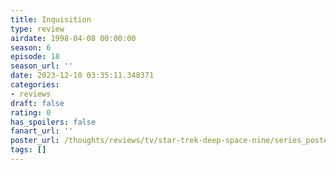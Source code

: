 ```yaml
---
title: Inquisition
type: review
airdate: 1998-04-08 00:00:00
season: 6
episode: 18
season_url: ''
date: 2023-12-10 03:35:11.348371
categories:
- reviews
draft: false
rating: 0
has_spoilers: false
fanart_url: ''
poster_url: /thoughts/reviews/tv/star-trek-deep-space-nine/series_poster.jpg
tags: []
---
```



